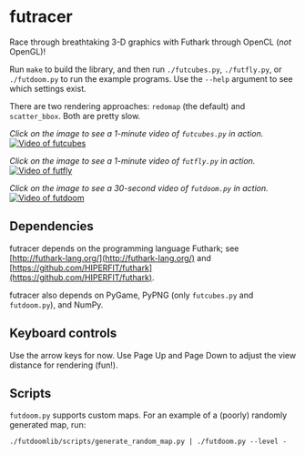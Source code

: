 # futracer

Race through breathtaking 3-D graphics with Futhark through OpenCL
(*not* OpenGL)!

Run `make` to build the library, and then run `./futcubes.py`,
`./futfly.py`, or `./futdoom.py` to run the example programs.  Use the
`--help` argument to see which settings exist.

There are two rendering approaches: `redomap` (the default) and
`scatter_bbox`.  Both are pretty slow.  

*Click on the image to see a 1-minute video of `futcubes.py` in action.*
[![Video of futcubes](https://hongabar.org/~niels/futracer/futracer-textured-image.jpg)](https://hongabar.org/~niels/futracer/futracer-textured.webm)

*Click on the image to see a 1-minute video of `futfly.py` in action.*
[![Video of futfly](https://hongabar.org/~niels/futracer/futracer-futfly-image.jpg)](https://hongabar.org/~niels/futracer/futracer-futfly.webm)

*Click on the image to see a 30-second video of `futdoom.py` in action.*
[![Video of futdoom](https://hongabar.org/~niels/futracer/futracer-futdoom-image.jpg)](https://hongabar.org/~niels/futracer/futracer-futdoom.webm)


## Dependencies

futracer depends on the programming language Futhark;
see [http://futhark-lang.org/](http://futhark-lang.org/)
and
[https://github.com/HIPERFIT/futhark](https://github.com/HIPERFIT/futhark).

futracer also depends on PyGame, PyPNG (only `futcubes.py` and
`futdoom.py`), and NumPy.


## Keyboard controls

Use the arrow keys for now.  Use Page Up and Page Down to adjust the
view distance for rendering (fun!).


## Scripts

`futdoom.py` supports custom maps.  For an example of a (poorly)
randomly generated map, run:

```
./futdoomlib/scripts/generate_random_map.py | ./futdoom.py --level -
```
